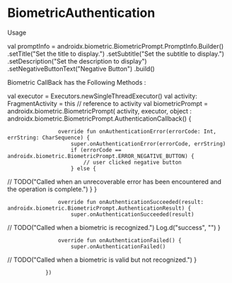 # BiometricAuthentication

Usage

val promptInfo = androidx.biometric.BiometricPrompt.PromptInfo.Builder()
            .setTitle("Set the title to display.")
            .setSubtitle("Set the subtitle to display.")
            .setDescription("Set the description to display")
            .setNegativeButtonText("Negative Button")
            .build()


Biometric CallBack has the Following Methods :

val executor = Executors.newSingleThreadExecutor()
        val activity: FragmentActivity = this // reference to activity
        val biometricPrompt =
            androidx.biometric.BiometricPrompt(
                activity,
                executor,
                object : androidx.biometric.BiometricPrompt.AuthenticationCallback() {

                    override fun onAuthenticationError(errorCode: Int, errString: CharSequence) {
                        super.onAuthenticationError(errorCode, errString)
                        if (errorCode == androidx.biometric.BiometricPrompt.ERROR_NEGATIVE_BUTTON) {
                            // user clicked negative button
                        } else {
//                    TODO("Called when an unrecoverable error has been encountered and the operation is complete.")
                        }
                    }

                    override fun onAuthenticationSucceeded(result: androidx.biometric.BiometricPrompt.AuthenticationResult) {
                        super.onAuthenticationSucceeded(result)
//                    TODO("Called when a biometric is recognized.")
                        Log.d("success", "")
                    }

                    override fun onAuthenticationFailed() {
                        super.onAuthenticationFailed()
//                    TODO("Called when a biometric is valid but not recognized.")
                    }

                })
